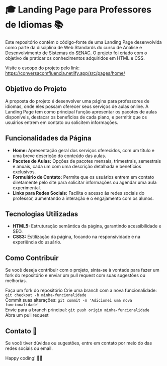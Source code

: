 # 🎓 Landing Page para Professores de Idiomas 📚

Este repositório contém o código-fonte de uma Landing Page desenvolvida como parte da disciplina de Web Standards do curso de Análise e Desenvolvimento de Sistemas do SENAC. O projeto foi criado com o objetivo de praticar os conhecimentos adquiridos em HTML e CSS.

Visite o escopo do projeto pelo link: https://conversacomfluencia.netlify.app/src/pages/home/ 

## Objetivo do Projeto
A proposta do projeto é desenvolver uma página para professores de idiomas, onde eles possam oferecer seus serviços de aulas online. A Landing Page tem como principal função apresentar os pacotes de aulas disponíveis, destacar os benefícios de cada plano, e permitir que os usuários entrem em contato ou solicitem informações.

## Funcionalidades da Página
- **Home:** Apresentação geral dos serviços oferecidos, com um título e uma breve descrição do conteúdo das aulas. <br>
- **Pacotes de Aulas:** Opções de pacotes mensais, trimestrais, semestrais e anuais, cada um com uma descrição detalhada e benefícios exclusivos. <br>
- **Formulário de Contato:** Permite que os usuários entrem em contato diretamente pelo site para solicitar informações ou agendar uma aula experimental. <br>
- **Links para Redes Sociais:** Facilita o acesso às redes sociais do professor, aumentando a interação e o engajamento com os alunos. <br>

## Tecnologias Utilizadas
  - **HTML5:** Estruturação semântica da página, garantindo acessibilidade e SEO. <br>
  - **CSS3:** Estilização da página, focando na responsividade e na experiência do usuário.

## Como Contribuir
Se você deseja contribuir com o projeto, sinta-se à vontade para fazer um fork do repositório e enviar um pull request com suas sugestões ou melhorias.

Faça um fork do repositório
Crie uma branch com a nova funcionalidade: `git checkout -b minha-funcionalidade` <br>
Commit suas alterações: `git commit -m 'Adicionei uma nova funcionalidade'` <br>
Envie para a branch principal: `git push origin minha-funcionalidade` <br>
Abra um pull request

## Contato 📩
Se você tiver dúvidas ou sugestões, entre em contato por meio do das redes sociais ou email.

Happy coding! 👩‍💻
